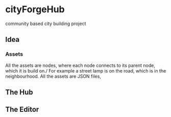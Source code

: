 # cityForgeHub
community based city building project

## Idea

### Assets

All the assets are nodes, where each node connects to its parent node, which it is build on./ For example a street lamp is on the road, which is in the neighbourhood. 
All the assets are JSON files, 

## The Hub

## The Editor
